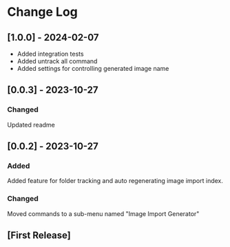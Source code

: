 # Change Log

## [1.0.0] - 2024-02-07
- Added integration tests
- Added untrack all command
- Added settings for controlling generated image name

## [0.0.3] - 2023-10-27

### Changed
Updated readme

## [0.0.2] - 2023-10-27

### Added
Added feature for folder tracking and auto regenerating image import index.

### Changed
Moved commands to a sub-menu named "Image Import Generator"

## [First Release]
